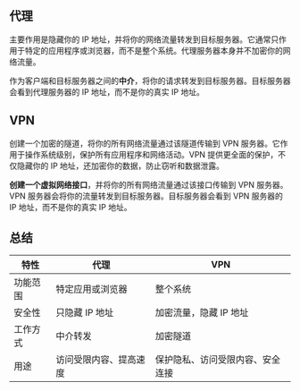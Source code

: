 ## 代理

主要作用是隐藏你的 IP 地址，并将你的网络流量转发到目标服务器。它通常只作用于特定的应用程序或浏览器，而不是整个系统。代理服务器本身并不加密你的网络流量。

作为客户端和目标服务器之间的**中介**，将你的请求转发到目标服务器。目标服务器会看到代理服务器的 IP 地址，而不是你的真实 IP 地址。
## VPN

创建一个加密的隧道，将你的所有网络流量通过该隧道传输到 VPN 服务器。它作用于操作系统级别，保护所有应用程序和网络活动。VPN 提供更全面的保护，不仅隐藏你的 IP 地址，还加密你的数据，防止窃听和数据泄露。

**创建一个虚拟网络接口**，并将你的所有网络流量通过该接口传输到 VPN 服务器。VPN 服务器会将你的流量转发到目标服务器。目标服务器会看到 VPN 服务器的 IP 地址，而不是你的真实 IP 地址。

## 总结

| 特性   | 代理          | VPN              |
| ---- | ----------- | ---------------- |
| 功能范围 | 特定应用或浏览器    | 整个系统             |
| 安全性  | 只隐藏 IP 地址   | 加密流量，隐藏 IP 地址    |
| 工作方式 | 中介转发        | 加密隧道             |
| 用途   | 访问受限内容、提高速度 | 保护隐私、访问受限内容、安全连接 |
